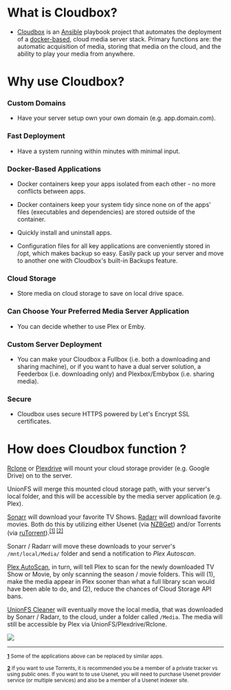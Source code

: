 # What is Cloudbox?

- [Cloudbox](https://cloudbox.rocks) is an [Ansible](https://www.ansible.com/how-ansible-works) playbook project that automates the deployment of a [docker-based](https://www.docker.com/what-container), cloud media server stack. Primary functions are: the automatic acquisition of media, storing that media on the cloud, and the ability to play your media from anywhere. 


# Why use Cloudbox? 

### Custom Domains

- Have your server setup own your own domain (e.g. app.domain.com).

### Fast Deployment

- Have a system running within minutes with minimal input. 

### Docker-Based Applications

- Docker containers keep your apps isolated from each other - no more conflicts between apps. 

- Docker containers keep your system tidy since none on of the apps' files (executables and dependencies) are stored outside of the container. 

- Quickly install and uninstall apps. 

- Configuration files for all key applications are conveniently stored in /opt, which makes backup so easy. Easily pack up your server and move to another one with Cloudbox's built-in Backups feature. 


### Cloud Storage

- Store media on cloud storage to save on local drive space. 

 
### Can Choose Your Preferred Media Server Application

- You can decide whether to use Plex or Emby.

### Custom Server Deployment

- You can make your Cloudbox a Fullbox (i.e. both a downloading and sharing machine), or if you want to have a dual server solution, a Feederbox (i.e. downloading only) and Plexbox/Embybox (i.e. sharing media).

### Secure

- Cloudbox uses secure HTTPS powered by Let's Encrypt SSL certificates.


# How does Cloudbox function ?

[Rclone](https://rclone.org/) or [Plexdrive](https://github.com/dweidenfeld/plexdrive) will mount your cloud storage provider (e.g. Google Drive) on to the server. 

UnionFS will merge this mounted cloud storage path, with your server's local folder, and this will be accessible by the media server application (e.g. Plex). 

[Sonarr](https://sonarr.tv/) will download your favorite TV Shows. [Radarr](https://radarr.video/) will download favorite movies. Both do this by utilizing either Usenet (via [NZBGet](https://nzbget.net/)) and/or Torrents (via [ruTorrent](https://github.com/Novik/ruTorrent)).<sup name="a1">[\[1\]](#f1) </sup><sup name="a2">[\[2\]](#f2)</sup> 

Sonarr / Radarr will move these downloads to your server's `/mnt/local/Media/` folder and send a notification to _Plex Autoscan_. 

[Plex AutoScan](https://github.com/l3uddz/plex_autoscan/), in turn, will tell Plex to scan for the newly downloaded TV Show or Movie, by only scanning the season / movie folders. This will (1), make the media appear in Plex sooner than what a full library scan would have been able to do, and (2), reduce the chances of Cloud Storage API bans. 

[UnionFS Cleaner](https://github.com/l3uddz/unionfs_cleaner/) will eventually move the local media, that was downloaded by Sonarr / Radarr, to the cloud, under a folder called `/Media`. The media will still be accessible by Plex via UnionFS/Plexdrive/Rclone. 




![](http://i.imgur.com/xVR28pn.png)





***

<sup><b name="f1">[1](#a1)</b> Some of the applications above can be replaced by similar apps. </sup>

<sup><b name="f2">[2](#a2)</b> If you want to use Torrents, it is recommended you be a member of a private tracker vs using public ones. If you want to to use Usenet, you will need to purchase Usenet provider service (or multiple services) and also be a member of a Usenet indexer site. </sup>